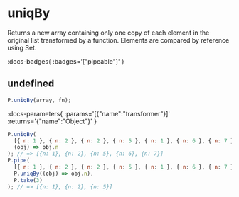# uniqBy

Returns a new array containing only one copy of each element in the original list transformed by a function.
Elements are compared by reference using Set.

:docs-badges{ :badges='["pipeable"]' }


## undefined

```js [light]
P.uniqBy(array, fn);
```

:docs-parameters{ :params='[{"name":"transformer"}]' :returns='{"name":"Object"}' }

```js
P.uniqBy(
  [{ n: 1 }, { n: 2 }, { n: 2 }, { n: 5 }, { n: 1 }, { n: 6 }, { n: 7 }],
  (obj) => obj.n
); // => [{n: 1}, {n: 2}, {n: 5}, {n: 6}, {n: 7}]
P.pipe(
  [{ n: 1 }, { n: 2 }, { n: 2 }, { n: 5 }, { n: 1 }, { n: 6 }, { n: 7 }], // only 4 iterations
  P.uniqBy((obj) => obj.n),
  P.take(3)
); // => [{n: 1}, {n: 2}, {n: 5}]
```